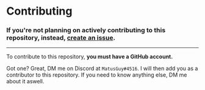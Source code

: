 # Contributing
### If you're not planning on actively contributing to this repository, instead, [create an issue](https://github.com/MatusGuy/Roblox-Dev-FAQ/issues/new).
***
To contribute to this repository, **you must have a GitHub account.**

Got one? Great, DM me on Discord at `MatusGuy#4516`.
I will then add you as a contributor to this repository.
If you need to know anything else, DM me about it aswell.
